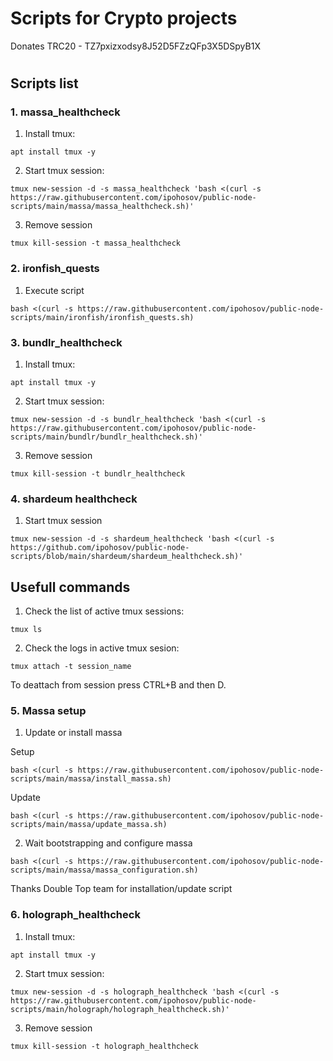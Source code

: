 # Scripts for Crypto projects

Donates TRC20 - TZ7pxizxodsy8J52D5FZzQFp3X5DSpyB1X
#

## Scripts list

### 1. massa_healthcheck

1. Install tmux:
```
apt install tmux -y
```
2. Start tmux session:
```
tmux new-session -d -s massa_healthcheck 'bash <(curl -s https://raw.githubusercontent.com/ipohosov/public-node-scripts/main/massa/massa_healthcheck.sh)'
```
3. Remove session
```
tmux kill-session -t massa_healthcheck
```

### 2. ironfish_quests

1. Execute script
```
bash <(curl -s https://raw.githubusercontent.com/ipohosov/public-node-scripts/main/ironfish/ironfish_quests.sh)
```

### 3. bundlr_healthcheck

1. Install tmux:
```
apt install tmux -y
```
2. Start tmux session:
```
tmux new-session -d -s bundlr_healthcheck 'bash <(curl -s https://raw.githubusercontent.com/ipohosov/public-node-scripts/main/bundlr/bundlr_healthcheck.sh)'
```
3. Remove session
```
tmux kill-session -t bundlr_healthcheck
```

### 4. shardeum healthcheck

1. Start tmux session
```
tmux new-session -d -s shardeum_healthcheck 'bash <(curl -s  https://github.com/ipohosov/public-node-scripts/blob/main/shardeum/shardeum_healthcheck.sh)'
```

## Usefull commands
1. Check the list of active tmux sessions:
```
tmux ls
```
2. Check the logs in active tmux sesion:
```
tmux attach -t session_name
```
To deattach from session press CTRL+B and then D.

### 5. Massa setup
1. Update or install massa

Setup
```
bash <(curl -s https://raw.githubusercontent.com/ipohosov/public-node-scripts/main/massa/install_massa.sh)
```
Update
```
bash <(curl -s https://raw.githubusercontent.com/ipohosov/public-node-scripts/main/massa/update_massa.sh)
```
2. Wait bootstrapping and configure massa
```
bash <(curl -s https://raw.githubusercontent.com/ipohosov/public-node-scripts/main/massa/massa_configuration.sh)
```

Thanks Double Top team for installation/update script

### 6. holograph_healthcheck
1. Install tmux:
```
apt install tmux -y
```
2. Start tmux session:
```
tmux new-session -d -s holograph_healthcheck 'bash <(curl -s https://raw.githubusercontent.com/ipohosov/public-node-scripts/main/holograph/holograph_healthcheck.sh)'
```
3. Remove session
```
tmux kill-session -t holograph_healthcheck
```